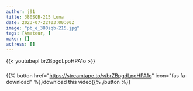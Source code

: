 ```yaml
---
author: j91
title: 380SQB-215 Luna
date: 2023-07-22T03:00:00Z
image: "pb_e_380sqb-215.jpg"
tags: [Amateur, ]
maker: []
actress: []
---
```



{{< youtubepl brZBpgdLpoHPA1o >}}
###

{{% button href="https://streamtape.to/v/brZBpgdLpoHPA1o" icon="fas fa-download" %}}download this video{{% /button %}}

